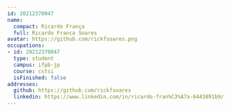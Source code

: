 ```yaml
---
id: 20212370047
name:
  compact: Ricardo França
  full: Ricardo Franca Soares
avatar: https://github.com/rickfsoares.png
occupations:
- id: 20212370047
  type: student
  campus: ifpb-jp
  course: cstsi
  isFinished: false
addresses:
  github: https://github.com/rickfsoares
  linkedin: https://www.linkedin.com/in/ricardo-fran%C3%A7a-6443891b9/
---
```


